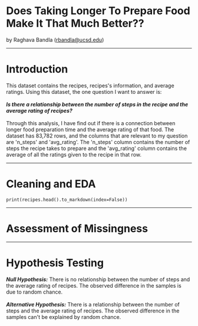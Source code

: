 # Does Taking Longer To Prepare Food Make It That Much Better??
by Raghava Bandla (rbandla@ucsd.edu)

---

# Introduction

This dataset contains the recipes, recipes's information, and average ratings. Using this dataset, the one question I want to answer is: \
\
***Is there a relationship between the number of steps in the recipe and the average rating of recipes?***\
\
Through this analysis, I have find out if there is a connection between longer food preparation time and the average rating of that food. The dataset has 83,782 rows, and the columns that are relevant to my question are 'n_steps' and 'avg_rating'. The 'n_steps' column contains the number of steps the recipe takes to prepare and the 'avg_rating' column contains the average of all the ratings given to the recipe in that row. 

---

# Cleaning and EDA
`print(recipes.head().to_markdown(index=False))`

---

# Assessment of Missingness

---

# Hypothesis Testing

***Null Hypothesis:*** There is no relationship between the number of steps and the average rating of recipes. The observed difference in the samples is due to random chance.\
\
***Alternative Hypothesis:*** There is a relationship between the number of steps and the average rating of recipes. The observed difference in the samples can't be explained by random chance. 
